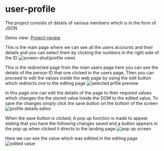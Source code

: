 # user-profile
The project consists of details of various members which is in the form of JSON

<label>Demo view: </label>
<a href="https://mohammed-profile.netlify.app/index.html">Project-review</a>

This is the main page where we can see all the users accounts and their details and you can select them by clicking the numbers in the right side of the ID
![screen-shot(profile view)](https://user-images.githubusercontent.com/104298679/176442279-c95f99eb-46e8-494b-830d-c38911e6a05a.jpg)

This is the redirected page from the main users page here you can see the details of the person ID that one clicked in the users page, Then you can proceed to edit the values inside the web page by using the edit button which redirects one to the editing page
![selected prfile preview](https://user-images.githubusercontent.com/104298679/176443575-d5960490-d192-45bc-a0c3-32e53b5521b1.jpg)

In this page one can edit the details of the page to their required values which changes the the stored value inside the DOM to the edited value, To save the changes simply click the save button on the bottom of the screen
![profile details editor](https://user-images.githubusercontent.com/104298679/176444288-3e54a137-2292-4554-b2b0-c27b65449b27.jpg)

When the save button is clicked, A pop up function is made to appear stating that you have the following changes saved and a button appears in the pop up when clicked it directs to the landing page
![pop up screen](https://user-images.githubusercontent.com/104298679/176444787-4b6a00e5-a9da-4222-b36f-e82ca3d8923f.jpg)

Here we can see the value which was editted in the editing page
![edited value ](https://user-images.githubusercontent.com/104298679/176445528-e7b9e027-3d2f-4ac3-9734-b753a7056fc9.jpg)
